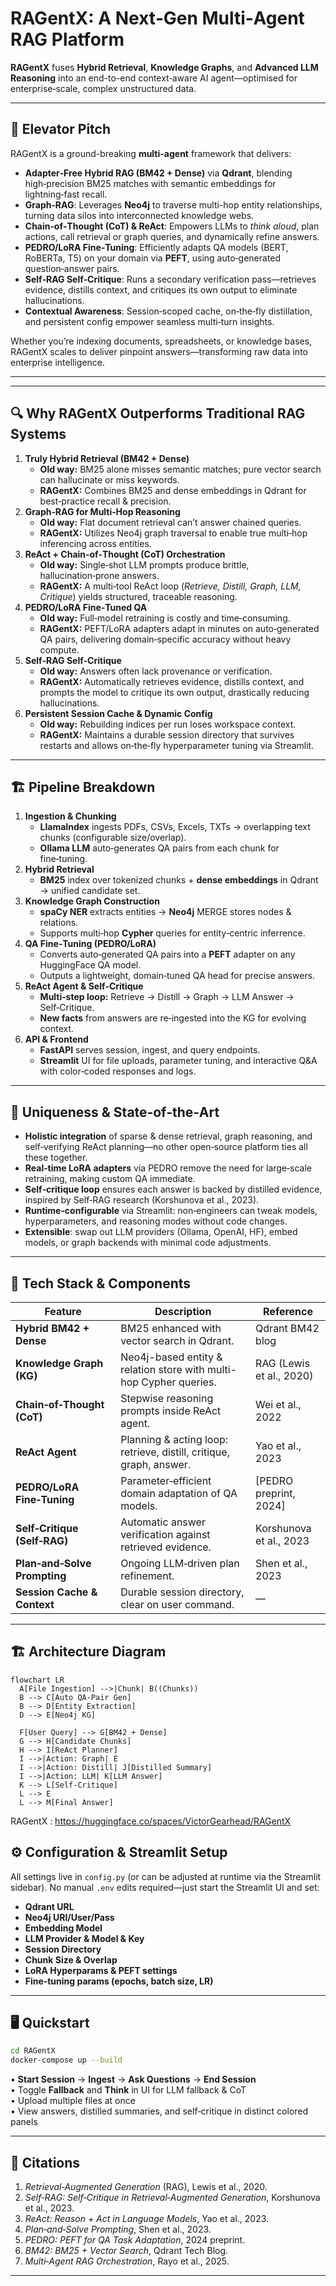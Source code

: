 # RAGentX: A Next‑Gen Multi‑Agent RAG Platform

**RAGentX** fuses **Hybrid Retrieval**, **Knowledge Graphs**, and **Advanced LLM Reasoning** into an end-to-end context‑aware AI agent—optimised for enterprise‑scale, complex unstructured data.

---

## 🎯 Elevator Pitch

RAGentX is a ground-breaking **multi-agent** framework that delivers:

- **Adapter‑Free Hybrid RAG (BM42 + Dense)** via **Qdrant**, blending high‑precision BM25 matches with semantic embeddings for lightning‑fast recall.
- **Graph‑RAG**: Leverages **Neo4j** to traverse multi-hop entity relationships, turning data silos into interconnected knowledge webs.
- **Chain‑of‑Thought (CoT) & ReAct**: Empowers LLMs to _think aloud_, plan actions, call retrieval or graph queries, and dynamically refine answers.
- **PEDRO/LoRA Fine‑Tuning**: Efficiently adapts QA models (BERT, RoBERTa, T5) on your domain via **PEFT**, using auto‑generated question‑answer pairs.
- **Self‑RAG Self‑Critique**: Runs a secondary verification pass—retrieves evidence, distills context, and critiques its own output to eliminate hallucinations.
- **Contextual Awareness**: Session‑scoped cache, on‑the‑fly distillation, and persistent config empower seamless multi‑turn insights.

Whether you’re indexing documents, spreadsheets, or knowledge bases,  RAGentX scales to deliver pinpoint answers—transforming raw data into enterprise intelligence.

---

---

## 🔍 Why  RAGentX Outperforms Traditional RAG Systems

1. **Truly Hybrid Retrieval (BM42 + Dense)**  
   - **Old way:** BM25 alone misses semantic matches; pure vector search can hallucinate or miss keywords.  
   - **RAGentX:** Combines BM25 and dense embeddings in Qdrant for best‑practice recall & precision.
2. **Graph‑RAG for Multi‑Hop Reasoning**  
   - **Old way:** Flat document retrieval can’t answer chained queries.  
   - **RAGentX:** Utilizes Neo4j graph traversal to enable true multi‑hop inferencing across entities.
3. **ReAct + Chain‑of‑Thought (CoT) Orchestration**  
   - **Old way:** Single‑shot LLM prompts produce brittle, hallucination‑prone answers.  
   - **RAGentX:** A multi‑tool ReAct loop (_Retrieve, Distill, Graph, LLM, Critique_) yields structured, traceable reasoning.
4. **PEDRO/LoRA Fine‑Tuned QA**  
   - **Old way:** Full‑model retraining is costly and time‑consuming.  
   - **RAGentX:** PEFT/LoRA adapters adapt in minutes on auto‑generated QA pairs, delivering domain‑specific accuracy without heavy compute.
5. **Self‑RAG Self‑Critique**  
   - **Old way:** Answers often lack provenance or verification.  
   - **RAGentX:** Automatically retrieves evidence, distills context, and prompts the model to critique its own output, drastically reducing hallucinations.
6. **Persistent Session Cache & Dynamic Config**  
   - **Old way:** Rebuilding indices per run loses workspace context.  
   - **RAGentX:** Maintains a durable session directory that survives restarts and allows on‑the‑fly hyperparameter tuning via Streamlit.

---

## 🏗 Pipeline Breakdown

1. **Ingestion & Chunking**  
   - **LlamaIndex** ingests PDFs, CSVs, Excels, TXTs → overlapping text chunks (configurable size/overlap).  
   - **Ollama LLM** auto‑generates QA pairs from each chunk for fine‑tuning.
2. **Hybrid Retrieval**  
   - **BM25** index over tokenized chunks + **dense embeddings** in Qdrant → unified candidate set.
3. **Knowledge Graph Construction**  
   - **spaCy NER** extracts entities → **Neo4j** MERGE stores nodes & relations.  
   - Supports multi‑hop **Cypher** queries for entity‑centric inferrence.
4. **QA Fine‑Tuning (PEDRO/LoRA)**  
   - Converts auto‑generated QA pairs into a **PEFT** adapter on any HuggingFace QA model.  
   - Outputs a lightweight, domain‑tuned QA head for precise answers.
5. **ReAct Agent & Self‑Critique**  
   - **Multi‑step loop:** Retrieve → Distill → Graph → LLM Answer → Self‑Critique.  
   - **New facts** from answers are re‑ingested into the KG for evolving context.
6. **API & Frontend**  
   - **FastAPI** serves session, ingest, and query endpoints.  
   - **Streamlit** UI for file uploads, parameter tuning, and interactive Q&A with color‑coded responses and logs.

---

## 🌟 Uniqueness & State‑of‑the‑Art

- **Holistic integration** of sparse & dense retrieval, graph reasoning, and self‑verifying ReAct planning—no other open‑source platform ties all these together.  
- **Real‑time LoRA adapters** via PEDRO remove the need for large‑scale retraining, making custom QA immediate.  
- **Self‑critique loop** ensures each answer is backed by distilled evidence, inspired by Self‑RAG research (Korshunova et al., 2023).  
- **Runtime‑configurable** via Streamlit: non‑engineers can tweak models, hyperparameters, and reasoning modes without code changes.  
- **Extensible**: swap out LLM providers (Ollama, OpenAI, HF), embed models, or graph backends with minimal code adjustments.

---

## 🔧 Tech Stack & Components

| Feature                               | Description                                                         | Reference                                |
|---------------------------------------|----------------------------------------------------------------------|------------------------------------------|
| **Hybrid BM42 + Dense**               | BM25 enhanced with vector search in Qdrant.                          | Qdrant BM42 blog                        |
| **Knowledge Graph (KG)**              | Neo4j-based entity & relation store with multi-hop Cypher queries.   | RAG (Lewis et al., 2020)                |
| **Chain‑of‑Thought (CoT)**            | Stepwise reasoning prompts inside ReAct agent.                        | Wei et al., 2022                         |
| **ReAct Agent**                       | Planning & acting loop: retrieve, distill, critique, graph, answer.   | Yao et al., 2023                         |
| **PEDRO/LoRA Fine‑Tuning**            | Parameter‑efficient domain adaptation of QA models.                  | [PEDRO preprint, 2024]                  |
| **Self‑Critique (Self‑RAG)**          | Automatic answer verification against retrieved evidence.             | Korshunova et al., 2023                  |
| **Plan‑and‑Solve Prompting**          | Ongoing LLM‑driven plan refinement.                                  | Shen et al., 2023                        |
| **Session Cache & Context**           | Durable session directory, clear on user command.                    | —                                        |

---

## 🏗 Architecture Diagram

```mermaid
flowchart LR
  A[File Ingestion] -->|Chunk| B((Chunks))
  B --> C[Auto QA‑Pair Gen]
  B --> D[Entity Extraction]
  D --> E[Neo4j KG]

  F[User Query] --> G[BM42 + Dense]
  G --> H[Candidate Chunks]
  H --> I[ReAct Planner]
  I -->|Action: Graph| E
  I -->|Action: Distill| J[Distilled Summary]
  I -->|Action: LLM| K[LLM Answer]
  K --> L[Self‑Critique]
  L --> E
  L --> M[Final Answer]
```

RAGentX : https://huggingface.co/spaces/VictorGearhead/RAGentX 


## ⚙️ Configuration & Streamlit Setup

All settings live in `config.py` (or can be adjusted at runtime via the Streamlit sidebar). No manual `.env` edits required—just start the Streamlit UI and set:

- **Qdrant URL**
- **Neo4j URI/User/Pass**
- **Embedding Model**
- **LLM Provider & Model & Key**
- **Session Directory**
- **Chunk Size & Overlap**
- **LoRA Hyperparams & PEFT settings**
- **Fine‑tuning params (epochs, batch size, LR)**

---

## 🖥️ Quickstart

```bash
cd RAGentX
docker-compose up --build
```

• **Start Session** → **Ingest** → **Ask Questions** → **End Session**  
• Toggle **Fallback** and **Think** in UI for LLM fallback & CoT  
• Upload multiple files at once  
• View answers, distilled summaries, and self‑critique in distinct colored panels

---

## 📖 Citations

1. _Retrieval‑Augmented Generation_ (RAG), Lewis et al., 2020.  
2. _Self‑RAG: Self‑Critique in Retrieval‑Augmented Generation_, Korshunova et al., 2023.  
3. _ReAct: Reason + Act in Language Models_, Yao et al., 2023.  
4. _Plan‑and‑Solve Prompting_, Shen et al., 2023.  
5. _PEDRO: PEFT for QA Task Adaptation_, 2024 preprint.  
6. _BM42: BM25 + Vector Search_, Qdrant Tech Blog.  
7. _Multi‑Agent RAG Orchestration_, Rayo et al., 2025.

---
